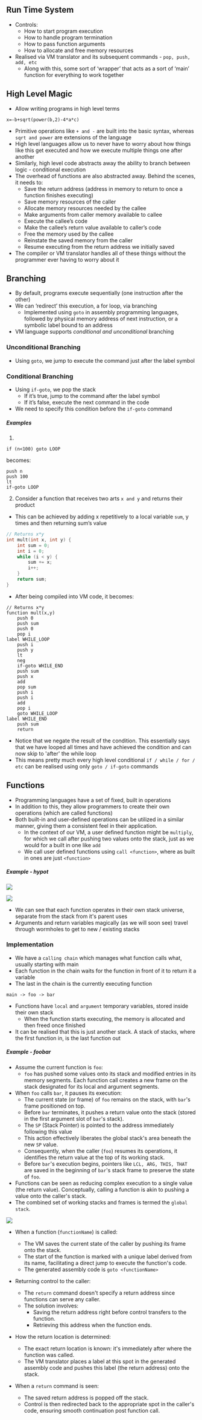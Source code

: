 ## Run Time System
- Controls:
	- How to start program execution
	- How to handle program termination
	- How to pass function arguments
	- How to allocate and free memory resources
- Realised via VM translator and its subsequent commands - `pop, push, add, etc`
	- Along with this, some sort of ‘wrapper’ that acts as a sort of ‘main’ function for everything to work together

## High Level Magic
- Allow writing programs in high level terms 

```
x=-b+sqrt(power(b,2)-4*a*c)
```

- Primitive operations like `+ and -` are built into the basic syntax, whereas `sqrt and power` are extensions of the language
- High level languages allow us to never have to worry about how things like this get executed and how we execute multiple things one after another
- Similarly, high level code abstracts away the ability to branch between logic - conditional execution
- The overhead of functions are also abstracted away. Behind the scenes, it needs to:
	- Save the return address (address in memory to return to once a function finishes executing)
	- Save memory resources of the caller
	- Allocate memory resources needed by the callee
	- Make arguments from caller memory available to callee
	- Execute the callee’s code
	- Make the callee’s return value available to caller’s code
	- Free the memory used by the callee
	- Reinstate the saved memory from the caller
	- Resume executing from the return address we initially saved
- The compiler or VM translator handles all of these things without the programmer ever having to worry about it

## Branching
- By default, programs execute sequentially (one instruction after the other)
- We can ‘redirect’ this execution, a for loop, via branching
	- Implemented using `goto` in assembly programming languages, followed by physical memory address of next instruction, or a symbolic label bound to an address
- VM language supports *conditional and unconditional* branching

### Unconditional Branching
- Using `goto`, we jump to execute the command just after the label symbol

### Conditional Branching
- Using `if-goto`, we pop the stack
	- If it’s true,  jump to the command after the label symbol
	- If it’s false, execute the next command in the code
- We need to specify this condition before the `if-goto` command

##### Examples
1. 
```
if (n<100) goto LOOP
```

becomes:

```
push n
push 100
lt
if-goto LOOP
```

2. Consider a function that receives two arts `x and y` and returns their product
- This can be achieved by adding x repetitively to a local variable `sum`, y times and then returning sum’s value

```c++
// Returns x*y
int mult(int x, int y) {
	int sum = 0;
	int i = 0;
	while (i < y) {
		sum += x;
		i++;
	}
	return sum;
}
```

- After being compiled into VM code, it becomes:

```
// Returns x*y
function mult(x,y)
	push 0
	push sum
	push 0
	pop i
label WHILE_LOOP
	push i
	push y
	lt
	neg
	if-goto WHILE_END
	push sum
	push x
	add
	pop sum
	push i
	push i
	add
	pop i
	goto WHILE_LOOP
label WHILE_END
	push sum
	return
```

- Notice that we negate the result of the condition. This essentially says that we have looped all times and have achieved the condition and can now skip to 'after' the while loop
- This means pretty much every high level conditional `if / while / for / etc` can be realised using only `goto / if-goto` commands

## Functions
- Programming languages have a set of fixed, built in operations
- In addition to this, they allow programmers to create their own operations (which are called functions)
- Both built-in and user-defined operations can be utilized in a similar manner, giving them a consistent feel in their application.
	- In the context of our VM, a user defined function might be `multiply`, for which we call after pushing two values onto the stack, just as we would for a built in one like `add`
	- We call user defined functions using `call <function>`, where as built in ones are just `<function>`

##### Example - hypot

![](Images/Ch08_IEQ_002.png)

![](Images/figure_8.2.png)

- We can see that each function operates in their own stack universe, separate from the stack from it's parent uses
- Arguments and return variables magically (as we will soon see) travel through wormholes to get to new / existing stacks

### Implementation
- We have a `calling chain` which manages what function calls what, usually starting with main
- Each function in the chain waits for the function in front of it to return it a variable
- The last in the chain is the currently executing function

```
main -> foo -> bar
```

- Functions have `local` and `argument` temporary variables, stored inside their own stack
	- When the function starts executing, the memory is allocated and then freed once finished
- It can be realised that this is just another stack. A stack of stacks, where the first function in, is the last function out

##### Example - foobar
- Assume the current function is `foo`:
	- `foo` has pushed some values onto its stack and modified entries in its memory segments. Each function call creates a new frame on the stack designated for its local and argument segments.
- When `foo` calls `bar`, it pauses its execution:
	- The current state (or frame) of `foo` remains on the stack, with `bar`'s frame positioned on top. 
	- Before `bar` terminates, it pushes a return value onto the stack  (stored in the first argument slot of `bar`'s stack). 
	- The `SP` (Stack Pointer) is pointed to the address immediately following this value 
	- This action effectively liberates the global stack's area beneath the new `SP` value. 
	- Consequently, when the caller (`foo`) resumes its operations, it identifies the return value at the top of its working stack.
	- Before `bar`'s execution begins, pointers like `LCL, ARG, THIS, THAT` are saved in the beginning of `bar`'s stack frame to preserve the state of `foo`.
- Functions can be seen as reducing complex execution to a single value (the return value). Conceptually, calling a function is akin to pushing a value onto the caller's stack.
- The combined set of working stacks and frames is termed the `global stack`.

![](Images/figure_8.3.png)

- When a function (`functionName`) is called:
	- The VM saves the current state of the caller by pushing its frame onto the stack.
	- The start of the function is marked with a unique label derived from its name, facilitating a direct jump to execute the function's code.
	- The generated assembly code is `goto <functionName>`

- Returning control to the caller:
	- The `return` command doesn't specify a return address since functions can serve any caller.
	- The solution involves:
		- Saving the return address right before control transfers to the function.
		- Retrieving this address when the function ends.

- How the return location is determined:
	- The exact return location is known: it's immediately after where the function was called.
	- The VM translator places a label at this spot in the generated assembly code and pushes this label (the return address) onto the stack.

- When a `return` command is seen:
	- The saved return address is popped off the stack.
	- Control is then redirected back to the appropriate spot in the caller's code, ensuring smooth continuation post function call.